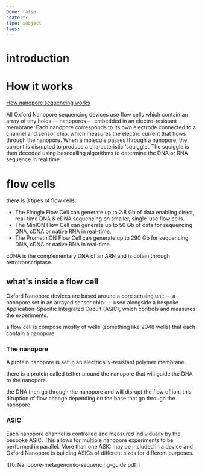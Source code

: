 ```yaml
---
Done: false
"date:": 
tipe: subject
tags:
---
```

# introduction 

# How it works 
[How nanopore sequencing works](https://nanoporetech.com/support/how-it-works)

All Oxford Nanopore sequencing devices use flow cells which contain an array of tiny holes — nanopores — embedded in an electro-resistant membrane. Each nanopore corresponds to its own electrode connected to a channel and sensor chip, which measures the electric current that flows through the nanopore. When a molecule passes through a nanopore, the current is disrupted to produce a characteristic ‘squiggle’. The squiggle is then decoded using basecalling algorithms to determine the DNA or RNA sequence in real time.


# flow cells 

there is 3 tipes of flow cells: 
- The Flongle Flow Cell can generate up to 2.8 Gb of data enabling direct, real-time DNA & cDNA sequencing on smaller, single-use flow cells.
- The MinION Flow Cell can generate up to 50 Gb of data for sequencing DNA, cDNA or native RNA in real-time.
- The PromethION Flow Cell can generate up to 290 Gb for sequencing DNA, cDNA or native RNA in real-time.

cDNA is the complementary DNA of an ARN and is obtain through retrotranscriptase. 
## what's inside a flow cell
Oxford Nanopore devices are based around a core sensing unit — a nanopore set in an arrayed sensor chip  — used alongside a bespoke Application-Specific Integrated Circuit (ASIC), which controls and measures the experiments.

a flow cell is compose mostly of wells (something like 2048 wells) that each contain a nanopore

### The nanopore 
A protein nanopore is set in an electrically-resistant polymer membrane.

there is a protein called tether around the nanopore that will guide the DNA to the nanopore. 

the DNA then go through the nanopore and will disrupt the flow of ion. this diruption of flow change depending on the base that go through the nanopore 

### ASIC 
Each nanopore channel is controlled and measured individually by the bespoke ASIC. This allows for multiple nanopore experiments to be performed in parallel. More than one ASIC may be included in a device and Oxford Nanopore is building ASICs of different sizes for different purposes.



















![[0_Nanopore-metagenomic-sequencing-guide.pdf]]